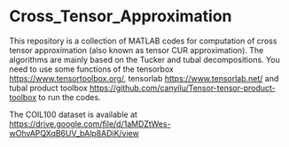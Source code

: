 # Cross_Tensor_Approximation
This repository is a collection of MATLAB codes for computation of cross tensor approximation (also known as tensor CUR approximation). The algorithms are mainly based on the Tucker and tubal decompositions. You need to use some functions of the tensorbox https://www.tensortoolbox.org/, tensorlab https://www.tensorlab.net/ and tubal product toolbox https://github.com/canyilu/Tensor-tensor-product-toolbox to run the codes.

The COIL100 dataset is available at https://drive.google.com/file/d/1aMDZtWes-wOhvAPQXqB6UV_bAlp8ADiK/view
